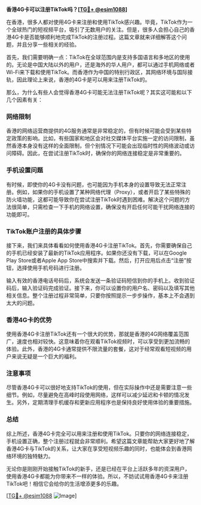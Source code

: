 **香港4G卡可以注册TikTok吗？[[TG💪+ @esim1088](https://t.me/s/esim1088)]**

在香港，很多人都对使用4G卡来注册和使用TikTok感兴趣。毕竟，TikTok作为一个全球热门的短视频平台，吸引了无数用户的关注。但是，很多人会担心自己的香港4G卡是否能够顺利地完成TikTok的注册过程。这篇文章就来详细解答这个问题，并且分享一些相关的经验。

首先，我们需要明确一点：TikTok在全球范围内是支持多国语言和多地区的使用的。无论是中国大陆以外的用户，还是海外的华人用户，都可以通过手机网络或者Wi-Fi来下载和使用TikTok。而香港作为中国的特别行政区，其网络环境与国际接轨，因此理论上来说，香港的4G卡是可以用来注册TikTok的。

那么，为什么有些人会觉得香港4G卡可能无法注册TikTok呢？其实这可能和以下几个因素有关：

### 网络限制

香港的网络运营商提供的4G服务通常是非常稳定的，但有时候可能会受到某些特定政策的影响。比如，有些国家和地区会对社交媒体平台实施一定的访问限制，虽然香港本身没有这样的全面限制，但个别情况下可能会出现临时性的网络波动或访问障碍。因此，在尝试注册TikTok时，确保你的网络连接稳定是非常重要的。

### 手机设置问题

有时候，即使你的4G卡没有问题，也可能因为手机本身的设置导致无法正常注册。例如，如果你的手机设置了某种网络代理（Proxy），或者开启了某些特殊的防火墙功能，这都可能导致你在尝试注册TikTok时遇到困难。解决这个问题的方法很简单，只需检查一下手机的网络设置，确保没有开启任何可能干扰网络连接的功能即可。

### TikTok账户注册的具体步骤

接下来，我们来具体看看如何使用香港4G卡注册TikTok。首先，你需要确保自己的手机已经安装了最新的TikTok应用程序。如果你还没有下载，可以在Google Play Store或者Apple App Store中搜索并下载。然后，打开应用后点击“注册”按钮，选择使用手机号码进行注册。

输入有效的香港电话号码后，系统会发送一条验证码短信到你的手机上。收到验证码后，输入验证码完成验证。接下来，你可以设置你的用户名、密码以及填写其他相关信息。整个注册过程非常简单，只要你按照提示一步步操作，基本上不会遇到太大的问题。

### 香港4G卡的优势

使用香港4G卡注册TikTok还有一个很大的优势，那就是香港的4G网络覆盖范围广，速度也相对较快。这意味着你在观看TikTok视频时，可以享受到更加流畅的体验。此外，香港的4G卡通常提供不限流量的套餐，这对于经常观看短视频的用户来说无疑是一个巨大的福利。

### 注意事项

尽管香港4G卡可以很好地支持TikTok的使用，但在实际操作中还是需要注意一些细节。例如，尽量避免在高峰时段使用网络，这样可以减少延迟和卡顿的情况发生。另外，定期清理手机缓存和更新应用程序也是保持良好使用体验的重要措施。

### 总结

综上所述，香港4G卡完全可以用来注册和使用TikTok。只要你的网络连接稳定，手机设置正确，整个注册过程就会非常顺利。希望这篇文章能帮助大家更好地了解香港4G卡与TikTok的关系，让大家在享受短视频乐趣的同时，也能体会到香港网络环境的独特魅力。

无论你是刚刚开始接触TikTok的新手，还是已经在平台上活跃多年的资深用户，使用香港4G卡都能为你带来不一样的体验。所以，不妨试试用香港4G卡来注册TikTok吧！相信它会给你的生活增添更多的乐趣。

[[TG💪+ @esim1088](https://t.me/s/esim1088) ![Image](https://i.postimg.cc/4NQfJmqS/Snipaste-2025-05-13-00-14-12.png)]